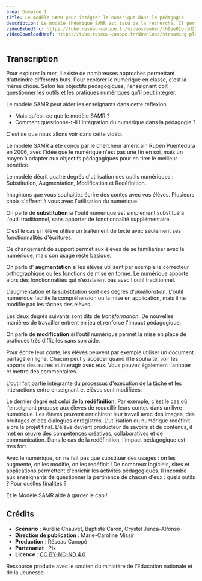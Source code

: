 ```yaml
---
area: Domaine 1
title: Le modèle SAMR pour intégrer le numérique dans la pédagogie
description: Le modèle théorique SAMR est issu de la recherche. Il permet d'interroger l'usage du numérique dans une activité pédagogique afin d'estimer dans quelle mesure cette utilisation modifie les tâches menées par les élèves. Plus d'informations dans cette vidéo !
videoEmbedSrc: https://tube.reseau-canope.fr/videos/embed/fb9ee01b-1d22-404d-8496-d14c0c698796
videoDownloadHref: https://tube.reseau-canope.fr/download/streaming-playlists/hls/videos/fb9ee01b-1d22-404d-8496-d14c0c698796-1080-fragmented.mp4
---
```


## Transcription

Pour explorer la mer, il existe de nombreuses approches permettant d'atteindre différents buts. Pour explorer le numérique en classe, c'est la même chose. Selon les objectifs pédagogiques, l'enseignant doit questionner les outils et les pratiques numériques qu'il peut intégrer.

Le modèle SAMR peut aider les enseignants dans cette réflexion.

- Mais qu'est-ce que le modèle SAMR ?
- Comment questionne-t-il l'intégration du numérique dans la pédagogie ?

C'est ce que nous allons voir dans cette vidéo.

Le modèle SAMR a été conçu par le chercheur américain Ruben Puentedura en 2006, avec l'idée que le numérique n'est pas une fin en soi, mais un moyen à adapter aux objectifs pédagogiques pour en tirer le meilleur bénéfice.

Le modèle décrit quatre degrés d'utilisation des outils numériques : Substitution, Augmentation, Modification et Redéfinition.

Imaginons que vous souhaitiez écrire des contes avec vos élèves. Plusieurs choix s'offrent à vous avec l'utilisation du numérique.

On parle de **substitution** si l'outil numérique est simplement substitué à l'outil traditionnel, sans apporter de fonctionnalité supplémentaire.

C'est le cas si l'élève utilise un traitement de texte avec seulement ses fonctionnalités d'écritures.

Ce changement de support permet aux élèves de se familiariser avec le numérique, mais son usage reste basique.

On parle d' **augmentation** si les élèves utilisent par exemple le correcteur orthographique ou les fonctions de mise en forme. Le numérique apporte alors des fonctionnalités qui n'existaient pas avec l'outil traditionnel.

L'augmentation et la substitution sont des degrés d'_amélioration_. L'outil numérique facilite la compréhension ou la mise en application, mais il ne modifie pas les tâches des élèves.

Les deux degrés suivants sont dits de _transformation_. De nouvelles manières de travailler entrent en jeu et renforce l'impact pédagogique.

On parle de **modification** si l'outil numérique permet la mise en place de pratiques très difficiles sans son aide.

Pour écrire leur conte, les élèves peuvent par exemple utiliser un document partagé en ligne. Chacun peut y accéder quand il le souhaite, voir les apports des autres et interagir avec eux. Vous pouvez également l'annoter et mettre des commentaires.

L'outil fait partie intégrante du processus d'exécution de la tâche et les interactions entre enseignant et élèves sont modifiées.

Le dernier degré est celui de la **redéfinition**. Par exemple, c'est le cas où l'enseignant propose aux élèves de recueillir leurs contes dans un livre numérique. Les élèves peuvent enrichirent leur travail avec des images, des bruitages et des dialogues enregistrés. L'utilisation du numérique redéfinit alors le projet final. L'élève devient producteur de savoirs et de contenus, il met en œuvre des compétences créatives, collaboratives et de communication. Dans le cas de la redéfinition, l'impact pédagogique est très fort.

Avec le numérique, on ne fait pas que substituer des usages : on les augmente, on les modifie, on les redéfinit ! De nombreux logiciels, sites et applications permettent d'enrichir les activités pédagogiques. Il incombe aux enseignants de questionner la pertinence de chacun d'eux : quels outils ? Pour quelles finalités ?

Et le Modèle SAMR aide à garder le cap !

## Crédits

- **Scénario** : Aurélie Chauvet, Baptiste Caron, Crystel Junca-Alfonso
- **Direction de publication** : Marie-Caroline Missir
- **Production** : Réseau Canopé
- **Partenariat** : Pix
- **Licence** : [CC BY-NC-ND 4.0](https://creativecommons.org/licenses/by-nc-nd/4.0/deed.fr)

Ressource produite avec le soutien du ministère de l’Éducation nationale et de la Jeunesse

